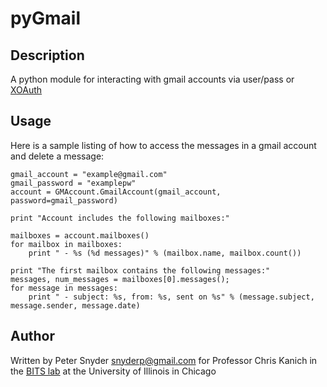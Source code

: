 pyGmail
===

Description
---
A python module for interacting with gmail accounts via user/pass or [XOAuth](https://sites.google.com/site/oauthgoog/Home/oauthimap)

Usage
---
Here is a sample listing of how to access the messages in a gmail account and delete
a message:

    gmail_account = "example@gmail.com"
    gmail_password = "examplepw"
    account = GMAccount.GmailAccount(gmail_account, password=gmail_password)

    print "Account includes the following mailboxes:"

    mailboxes = account.mailboxes()
    for mailbox in mailboxes:
        print " - %s (%d messages)" % (mailbox.name, mailbox.count())

    print "The first mailbox contains the following messages:"
    messages, num_messages = mailboxes[0].messages();
    for message in messages:
        print " - subject: %s, from: %s, sent on %s" % (message.subject, message.sender, message.date)

Author
---
Written by Peter Snyder <snyderp@gmail.com> for Professor Chris Kanich in the [BITS lab](http://www.cs.uic.edu/Bits/)
at the University of Illinois in Chicago
